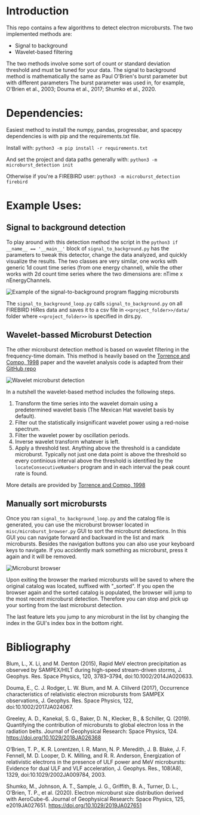 # Introduction
This repo contains a few algorithms to detect electron microbursts. The two 
implemented methods are:
- Signal to background
- Wavelet-based filtering 

The two methods involve some sort of count or standard deviation threshold
and must be tuned for your data. The signal to background method is 
mathematically the same as Paul O'Brien's burst parameter but with 
different parameters The burst parameter was used in, for example, 
O'Brien et al., 2003; Douma et al., 2017; Shumko et al., 2020.

# Dependencies:
Easiest method to install the numpy, pandas, progressbar, and spacepy 
dependencies is with pip and the requirements.txt file. 

Install with: 
```python3 -m pip install -r requirements.txt```

And set the project and data paths generally with:
```python3 -m microburst_detection init```

Otherwise if you're a FIREBIRD user:
```python3 -m microburst_detection firebird```

# Example Uses:

## Signal to background detection
To play around with this detection method the script in the ```python3 if __name__ == '__main__'``` block of ```signal_to_background.py``` has the parameters to tweak this detector, change the data analyzed, and quickly visualize the results. The two classes are very similar, one works with generic 1d count time series (from one energy channel), while the other works with 2d count time series where the two dimensions are: nTime x nEnergyChannels.

![Example of the signal-to-background program flagging microbursts](/example_plots/signal_to_background_example.png)

The ```signal_to_background_loop.py``` calls ```signal_to_background.py``` on all FIREBIRD HiRes data and saves it to a csv file in ```<<project_folder>>/data/``` folder where ```<<project_folder>>``` is specified in dirs.py.

## Wavelet-bassed Microburst Detection
The other microburst detection method is based on wavelet filtering in the frequency-time domain. This method is heavily based on the [Torrence and Compo, 1998](https://psl.noaa.gov/people/gilbert.p.compo/Torrence_compo1998.pdf) paper and the wavelet analysis code is adapted from their [GitHub repo](https://github.com/chris-torrence/wavelets)

![Wavelet microburst detection](/example_plots/wavelet_detection_example.png)

In a nutshell the wavelet-based method includes the following steps.
1. Transform the time series into the wavelet domain using a predetermined wavelet basis (The Mexican Hat wavelet basis by default).
2. Filter out the statistically insignificant wavelet power using a red-noise spectrum. 
3. Filter the wavelet power by oscillation periods.
4. Inverse wavelet transform whatever is left.
5. Apply a threshold test. Anything above the threshold is a candidate microburst. Typically not just one data point is above the threshold so every continious interval above the threshold is identified by the ```locateConsecutiveNumbers``` program and in each interval the peak count rate is found. 

More details are provided by [Torrence and Compo, 1998](https://psl.noaa.gov/people/gilbert.p.compo/Torrence_compo1998.pdf)


## Manually sort microbursts
Once you ran ```signal_to_background_loop.py``` and the catalog file is generated, you can use the microburst browser located in ```misc/microburst_browser.py``` GUI to sort the microburst detections. In this GUI you can navigate forward and backward in the list and mark microbursts. Besides the navigation buttons you can also use your keyboard keys to navigate. If you accidently mark something as microburst, press it again and it will be removed. 

![Microburst browser](/example_plots/microburst_browser.png)

Upon exiting the browser the marked microbursts will be saved to where the original catalog was located, suffixed with "_sorted". If you open the browser again and the sorted catalog is populated, the browser will jump to the most recent microburst detection. Therefore you can stop and pick up your sorting from the last microburst detection.

The last feature lets you jump to any microburst in the list by changing the index in the GUI's index box in the bottom right.

# Bibliography

Blum, L., X. Li, and M. Denton (2015), Rapid MeV electron precipitation as observed by SAMPEX/HILT during high-speed stream-driven storms, J. Geophys. Res. Space Physics, 120, 3783–3794, doi:10.1002/2014JA020633.

Douma, E., C. J. Rodger, L. W. Blum, and M. A. Clilverd (2017), Occurrence characteristics of relativistic electron microbursts from SAMPEX observations, J. Geophys. Res. Space Physics, 122, doi:10.1002/2017JA024067.

Greeley, A. D., Kanekal, S. G., Baker, D. N., Klecker, B., & Schiller, Q. (2019). Quantifying the contribution of microbursts to global electron loss in the radiation belts. Journal of Geophysical Research: Space Physics, 124. https://doi.org/10.1029/2018JA026368

O’Brien, T. P., K. R. Lorentzen, I. R. Mann, N. P. Meredith, J. B. Blake, J. F. Fennell, M. D. Looper, D. K. Milling, and R. R. Anderson, Energization of relativistic electrons in the presence of ULF power and MeV microbursts: Evidence for dual ULF and VLF acceleration, J. Geophys. Res., 108(A8), 1329, doi:10.1029/2002JA009784, 2003.

Shumko, M., Johnson, A. T., Sample, J. G., Griffith, B. A., Turner, D. L., O'Brien, T. P., et al. (2020). Electron microburst size distribution derived with AeroCube-6. Journal of Geophysical Research: Space Physics, 125, e2019JA027651. https://doi.org/10.1029/2019JA027651